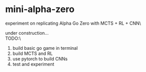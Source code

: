 # mini-alpha-zero
experiment on replicating Alpha Go Zero with MCTS + RL + CNN\

under construction...\
TODO:\
1. build basic go game in terminal
2. build MCTS and RL
3. use pytorch to build CNNs 
4. test and experiment
